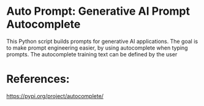 # Auto Prompt: Generative AI Prompt Autocomplete

This Python script builds prompts for generative AI applications. The goal is to make
prompt engineering easier, by using autocomplete when typing prompts. The autocomplete
training text can be defined by the user

# References:
https://pypi.org/project/autocomplete/